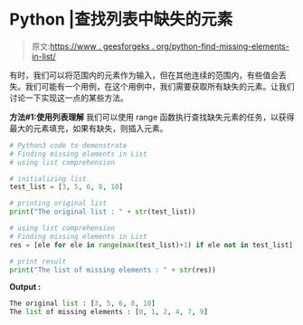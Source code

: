 # Python |查找列表中缺失的元素

> 原文:[https://www . geesforgeks . org/python-find-missing-elements-in-list/](https://www.geeksforgeeks.org/python-find-missing-elements-in-list/)

有时，我们可以将范围内的元素作为输入，但在其他连续的范围内，有些值会丢失。我们可能有一个用例，在这个用例中，我们需要获取所有缺失的元素。让我们讨论一下实现这一点的某些方法。

**方法#1:使用列表理解**
我们可以使用 range 函数执行查找缺失元素的任务，以获得最大的元素填充，如果有缺失，则插入元素。

```py
# Python3 code to demonstrate
# Finding missing elements in List
# using list comprehension

# initializing list
test_list = [3, 5, 6, 8, 10]

# printing original list
print("The original list : " + str(test_list))

# using list comprehension
# Finding missing elements in List
res = [ele for ele in range(max(test_list)+1) if ele not in test_list]

# print result
print("The list of missing elements : " + str(res))
```

**Output :**

```py
The original list : [3, 5, 6, 8, 10]
The list of missing elements : [0, 1, 2, 4, 7, 9]

```